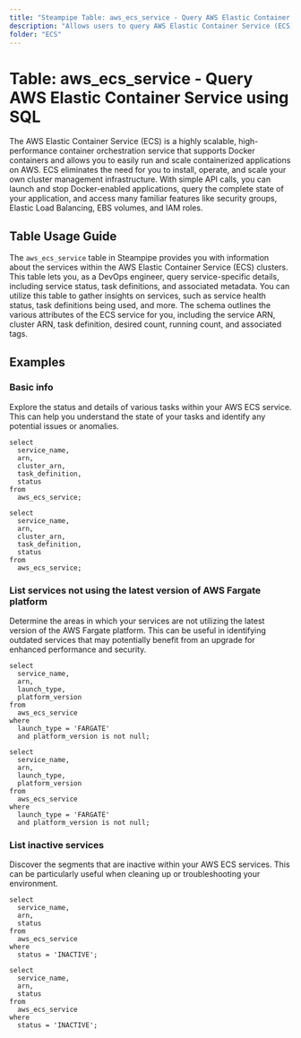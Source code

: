 ```yaml
---
title: "Steampipe Table: aws_ecs_service - Query AWS Elastic Container Service using SQL"
description: "Allows users to query AWS Elastic Container Service (ECS) to retrieve information about the services within the ECS clusters."
folder: "ECS"
---
```


# Table: aws_ecs_service - Query AWS Elastic Container Service using SQL

The AWS Elastic Container Service (ECS) is a highly scalable, high-performance container orchestration service that supports Docker containers and allows you to easily run and scale containerized applications on AWS. ECS eliminates the need for you to install, operate, and scale your own cluster management infrastructure. With simple API calls, you can launch and stop Docker-enabled applications, query the complete state of your application, and access many familiar features like security groups, Elastic Load Balancing, EBS volumes, and IAM roles.

## Table Usage Guide

The `aws_ecs_service` table in Steampipe provides you with information about the services within the AWS Elastic Container Service (ECS) clusters. This table lets you, as a DevOps engineer, query service-specific details, including service status, task definitions, and associated metadata. You can utilize this table to gather insights on services, such as service health status, task definitions being used, and more. The schema outlines the various attributes of the ECS service for you, including the service ARN, cluster ARN, task definition, desired count, running count, and associated tags.

## Examples

### Basic info
Explore the status and details of various tasks within your AWS ECS service. This can help you understand the state of your tasks and identify any potential issues or anomalies.

```sql+postgres
select
  service_name,
  arn,
  cluster_arn,
  task_definition,
  status
from
  aws_ecs_service;
```

```sql+sqlite
select
  service_name,
  arn,
  cluster_arn,
  task_definition,
  status
from
  aws_ecs_service;
```

### List services not using the latest version of AWS Fargate platform
Determine the areas in which your services are not utilizing the latest version of the AWS Fargate platform. This can be useful in identifying outdated services that may potentially benefit from an upgrade for enhanced performance and security.

```sql+postgres
select
  service_name,
  arn,
  launch_type,
  platform_version
from
  aws_ecs_service
where
  launch_type = 'FARGATE'
  and platform_version is not null;
```

```sql+sqlite
select
  service_name,
  arn,
  launch_type,
  platform_version
from
  aws_ecs_service
where
  launch_type = 'FARGATE'
  and platform_version is not null;
```

### List inactive services
Discover the segments that are inactive within your AWS ECS services. This can be particularly useful when cleaning up or troubleshooting your environment.

```sql+postgres
select
  service_name,
  arn,
  status
from
  aws_ecs_service
where
  status = 'INACTIVE';
```

```sql+sqlite
select
  service_name,
  arn,
  status
from
  aws_ecs_service
where
  status = 'INACTIVE';
```
